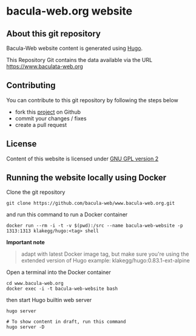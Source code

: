 # bacula-web.org website

## About this git repository

Bacula-Web website content is generated using [Hugo](https://gohugo.io/).

This Repository Git contains the data available via the URL <https://www.baculata-web.org>

## Contributing

You can contribute to this git repository by following the steps below

- fork this [project](https://github.com/bacula-web/www.bacula-web.org) on Github
- commit your changes / fixes
- create a pull request

## License

Content of this website is licensed under [GNU GPL version 2](https://www.gnu.org/licenses/old-licenses/gpl-2.0.html)

## Running the website locally using Docker

Clone the git repository

```shell
git clone https://github.com/bacula-web/www.bacula-web.org.git
```

and run this command to run a Docker container

```shell
docker run --rm -i -t -v $(pwd):/src --name bacula-web-website -p 1313:1313 klakegg/hugo:<tag> shell
```

**Important note**
> adapt <tag> with latest Docker image tag, but make sure you're using the extended version of Hugo
> example: klakegg/hugo:0.83.1-ext-alpine

Open a terminal into the Docker container

```shell
cd www.bacula-web.org
docker exec -i -t bacula-web-website bash
```

then start  Hugo builtin web server
```shell
hugo server

# To show content in draft, run this command
hugo server -D
```
